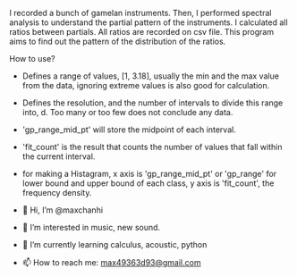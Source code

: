 I recorded a bunch of gamelan instruments. Then, I performed spectral analysis to understand the partial pattern of the instruments. 
I calculated all ratios between partials. All ratios are recorded on csv file. 
This program aims to find out the pattern of the distribution of the ratios.

How to use?
- Defines a range of values, [1, 3.18], usually the min and the max value from the data, ignoring extreme values is also good for calculation.
- Defines the resolution, and the number of intervals to divide this range into, d. Too many or too few does not conclude any data.
- 'gp_range_mid_pt' will store the midpoint of each interval.
- 'fit_count' is the result that counts the number of values that fall within the current interval.
- for making a Histagram, x axis is 'gp_range_mid_pt' or 'gp_range' for lower bound and upper bound of each class, y axis is 'fit_count', the frequency density.


- 👋 Hi, I’m @maxchanhi
- 👀 I’m interested in music, new sound.
- 🌱 I’m currently learning calculus, acoustic, python
- 📫 How to reach me: max49363d93@gmail.com

<!---
maxchanhi/maxchanhi is a ✨ special ✨ repository because its `README.md` (this file) appears on your GitHub profile.
You can click the Preview link to take a look at your changes.
--->
